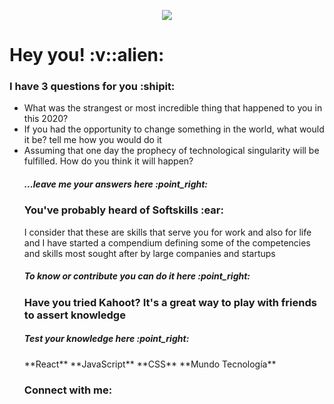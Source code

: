 <p align="center">
  <img src="https://github.com/dashdancing/dashdancing/blob/main/assets/monoplazaf1.png">
</p>
 <h1>Hey you! :v::alien:</h1>
 <h3>I have 3 questions for you :shipit:</h3>
   <ul list-style-type: decimal;>
   <li> What was the strangest or most incredible thing that happened to you in this 2020?</li>
   <li> If you had the opportunity to change something in the world, what would it be? tell me how you would do it</li>
   <li> Assuming that one day the prophecy of technological singularity will be fulfilled. How do you think it will happen?</li> 
 <h5>...leave me your answers here :point_right:</h5>
 <h3>You've probably heard of Softskills :ear:</h3>
 <p>I consider that these are skills that serve you for work and also for life and I have started a compendium defining some of the competencies and skills most sought after by large companies and startups</p>
 <h5>To know or contribute you can do it here :point_right:</h5>
 <h3>Have you tried Kahoot? It's a great way to play with friends to assert knowledge</h3>
 <h5>Test your knowledge here :point_right:</h5>
**React**
**JavaScript**
**CSS**
**Mundo Tecnología**
<h3>Connect with me:</h3>
